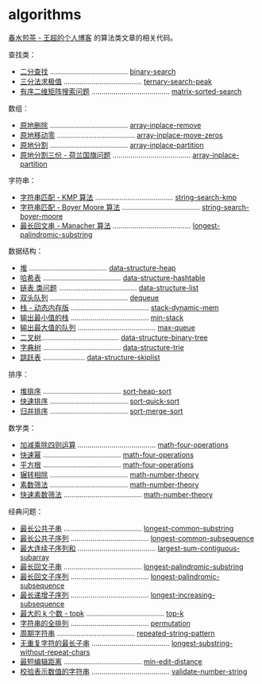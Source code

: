 algorithms
==========

[春水煎茶 - 王超的个人博客](https://writings.sh) 的算法类文章的相关代码。

查找类：

* [二分查找](https://writings.sh/post/algorithm-binary-search) ....................................... [binary-search](binary-search)
* [三分法求极值](https://writings.sh/post/algorithm-golden-search) ....................................... [ternary-search-peak](ternary-search-peak)
* [有序二维矩阵搜索问题](https://writings.sh/post/algorithm-search-sorted-2d-matrix) ....................................... [matrix-sorted-search](matrix-sorted-search)

数组：

* [原地删除](https://writings.sh/post/algorithm-inplace-operations-on-array#%E5%8E%9F%E5%9C%B0%E5%88%A0%E9%99%A4%E6%95%B0%E7%BB%84%E5%85%83%E7%B4%A0) ....................................... [array-inplace-remove](array-inplace-remove)
* [原地移动零](https://writings.sh/post/algorithm-inplace-operations-on-array#%E5%8E%9F%E5%9C%B0%E5%88%A0%E9%99%A4%E6%95%B0%E7%BB%84%E5%85%83%E7%B4%A0) ....................................... [array-inplace-move-zeros](array-inplace-move-zeros)
* [原地分割](https://writings.sh/post/algorithm-inplace-operations-on-array#%E5%8E%9F%E5%9C%B0%E5%88%86%E5%89%B2%E6%95%B0%E7%BB%84-%E4%B8%A4%E4%BB%BD) ....................................... [array-inplace-partition](array-inplace-partition/main3.c)
* [原地分割三份 - 荷兰国旗问题](https://writings.sh/post/algorithm-inplace-operations-on-array#%E5%8E%9F%E5%9C%B0%E5%88%86%E5%89%B2%E6%95%B0%E7%BB%84-%E4%B8%89%E4%BB%BD) ....................................... [array-inplace-partition](array-inplace-partition/main4.c)

字符串：

* [字符串匹配 - KMP 算法](https://writings.sh/post/algorithm-string-searching-kmp) ....................................... [string-search-kmp](string-search-kmp)
* [字符串匹配 - Boyer Moore 算法](https://writings.sh/post/algorithm-string-searching-boyer-moore) ....................................... [string-search-boyer-moore](string-search-boyer-moore)
* [最长回文串 - Manacher 算法](https://writings.sh/post/algorithm-longest-palindromic-substring#manacher-%E6%96%B9%E6%B3%95) ....................................... [longest-palindromic-substring](longest-palindromic-substring/main5.c)

数据结构：

* [堆](https://writings.sh/post/data-structure-heap-and-common-problems) ....................................... [data-structure-heap](data-structure-heap)
* [哈希表](data-structure-hashtable) ....................................... [data-structure-hashtable](data-structure-hashtable)
* [链表 类问题](https://writings.sh/post/data-structure-list-common-algorithm-problems)  ....................................... [data-structure-list](data-structure-list)
* [双头队列](data-structure-queue/main-dequeue.c)  ....................................... [dequeue](data-structure-queue/main-dequeue.c)
* [栈 - 动态内存版](data-structure-stack/main-dynamic-mem-stack.c)  ....................................... [stack-dynamic-mem](data-structure-stack/main-dynamic-mem-stack.c)
* [输出最小值的栈](data-structure-stack/main-min-stack.c)  ....................................... [min-stack](data-structure-stack/main-min-stack.c)
* [输出最大值的队列](data-structure-queue/max-queue.c)  ....................................... [max-queue](data-structure-queue/max-queue.c)
* [二叉树](data-structure-binary-tree)....................................... [data-structure-binary-tree](data-structure-binary-tree)
* [字典树](data-structure-trie) ....................................... [data-structure-trie](data-structure-trie)
* [跳跃表](data-structure-skiplist) ..................... [data-structure-skiplist](data-structure-skiplist)

排序：

* [堆排序](http://writings.sh/post/data-structure-heap-and-common-problems#%E5%A0%86%E6%8E%92%E5%BA%8F) ....................................... [sort-heap-sort](sort-heap-sort)
* [快速排序](https://writings.sh/post/quick-sort-and-merge-sort#%E5%BF%AB%E9%80%9F%E6%8E%92%E5%BA%8F) ....................................... [sort-quick-sort](sort-quick-sort)
* [归并排序](https://writings.sh/post/quick-sort-and-merge-sort#%E5%BD%92%E5%B9%B6%E6%8E%92%E5%BA%8F) ....................................... [sort-merge-sort](sort-merge-sort)

数学类：

* [加减乘除四则运算](https://writings.sh/post/algorithm-basic-math-computations) ....................................... [math-four-operations](math-four-operations)
* [快速幂](https://writings.sh/post/algorithm-basic-math-computations#%E5%BF%AB%E9%80%9F%E5%B9%82) ....................................... [math-four-operations](math-four-operations)
* [平方根](https://writings.sh/post/algorithm-basic-math-computations#%E5%B9%B3%E6%96%B9%E6%A0%B9) ....................................... [math-four-operations](math-four-operations)
* [辗转相除](https://writings.sh/post/algorithm-number-theory) ....................................... [math-number-theory](math-number-theory)
* [素数筛法](https://writings.sh/post/algorithm-number-theory#%E5%9F%83%E6%8B%89%E6%89%98%E6%96%AF%E7%89%B9%E5%B0%BC%E7%B4%A0%E6%95%B0%E7%AD%9B%E6%B3%95) ....................................... [math-number-theory](math-number-theory)
* [快速素数筛法](https://writings.sh/post/algorithm-number-theory#%E5%BF%AB%E9%80%9F%E7%B4%A0%E6%95%B0%E7%AD%9B%E6%B3%95) ....................................... [math-number-theory](math-number-theory)

经典问题：

* [最长公共子串](https://writings.sh/post/algorithm-longest-common-substring-and-longest-common-subsequence) ....................................... [longest-common-substring](longest-common-substring)
* [最长公共子序列](https://writings.sh/post/algorithm-longest-common-substring-and-longest-common-subsequence#%E6%9C%80%E9%95%BF%E5%85%AC%E5%85%B1%E5%AD%90%E5%BA%8F%E5%88%97) ....................................... [longest-common-subsequence](longest-common-subsequence)
* [最大连续子序列和](https://writings.sh/post/algorithm-largest-sum-contiguous-subarray) ....................................... [largest-sum-contiguous-subarray](largest-sum-contiguous-subarray)
* [最长回文子串](https://writings.sh/post/algorithm-longest-palindromic-substring) ....................................... [longest-palindromic-substring](longest-palindromic-substring)
* [最长回文子序列](https://writings.sh/post/algorithm-longest-palindromic-subsequence) ....................................... [longest-palindromic-subsequence](longest-palindromic-subsequence)
* [最长递增子序列](https://writings.sh/post/algorithm-longest-increasing-subsequence) ....................................... [longest-increasing-subsequence](longest-increasing-subsequence)
* [最大的 k 个数 - topk](https://writings.sh/post/algorithm-topk)  ....................................... [top-k](top-k)
* [字符串的全排列](permutation) ....................................... [permutation](permutation)
* [周期字符串](https://writings.sh/post/algorithm-repeated-string-pattern) ....................................... [repeated-string-pattern](repeated-string-pattern)
* [无重复字符的最长子串](https://leetcode-cn.com/problems/longest-substring-without-repeating-characters) ....................................... [longest-substring-without-repeat-chars](longest-substring-without-repeat-chars)
* [最短编辑距离](https://writings.sh/post/algorithm-minimum-edit-distance) ....................................... [min-edit-distance](min-edit-distance)
* [校验表示数值的字符串](https://leetcode-cn.com/problems/biao-shi-shu-zhi-de-zi-fu-chuan-lcof/)  ....................................... [validate-number-string](validate-number-string)
